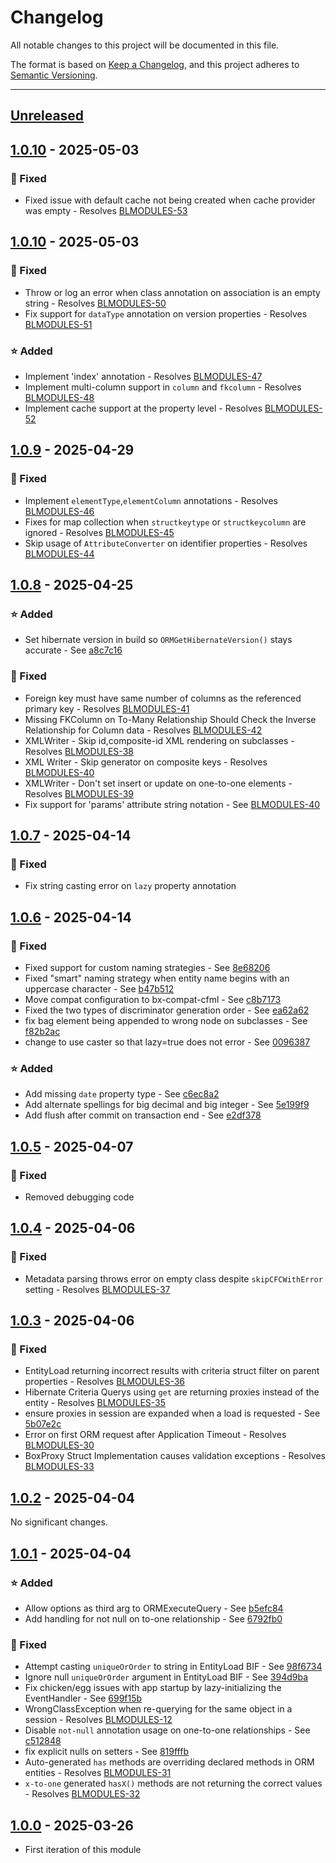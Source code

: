 # Changelog

All notable changes to this project will be documented in this file.

The format is based on [Keep a Changelog](https://keepachangelog.com/en/1.0.0/),
and this project adheres to [Semantic Versioning](https://semver.org/spec/v2.0.0.html).

* * *

## [Unreleased]

## [1.0.10] - 2025-05-03

### 🐛 Fixed

- Fixed issue with default cache not being created when cache provider was empty - Resolves [BLMODULES-53](https://ortussolutions.atlassian.net/browse/BLMODULES-53)

## [1.0.10] - 2025-05-03

### 🐛 Fixed

- Throw or log an error when class annotation on association is an empty string - Resolves [BLMODULES-50](https://ortussolutions.atlassian.net/browse/BLMODULES-50)
- Fix support for `dataType` annotation on version properties - Resolves [BLMODULES-51](https://ortussolutions.atlassian.net/browse/BLMODULES-51)

### ⭐ Added

- Implement 'index' annotation - Resolves [BLMODULES-47](https://ortussolutions.atlassian.net/browse/BLMODULES-47)
- Implement multi-column support in `column` and `fkcolumn` - Resolves [BLMODULES-48](https://ortussolutions.atlassian.net/browse/BLMODULES-48)
- Implement cache support at the property level - Resolves [BLMODULES-52](https://ortussolutions.atlassian.net/browse/BLMODULES-52)

## [1.0.9] - 2025-04-29

### 🐛 Fixed

- Implement `elementType`,`elementColumn` annotations - Resolves [BLMODULES-46](https://ortussolutions.atlassian.net/browse/BLMODULES-46)
- Fixes for map collection when `structkeytype` or `structkeycolumn` are ignored - Resolves [BLMODULES-45](https://ortussolutions.atlassian.net/browse/BLMODULES-45)
- Skip usage of `AttributeConverter` on identifier properties - Resolves [BLMODULES-44](https://ortussolutions.atlassian.net/browse/BLMODULES-44)

## [1.0.8] - 2025-04-25

### ⭐ Added

- Set hibernate version in build so `ORMGetHibernateVersion()` stays accurate - See [a8c7c16](https://github.com/ortus-boxlang/bx-orm/commit/a8c7c16d8b3ee766ab182aad490909a5509f10e4)

### 🐛 Fixed

- Foreign key must have same number of columns as the referenced primary key - Resolves [BLMODULES-41](https://ortussolutions.atlassian.net/browse/BLMODULES-41)
- Missing FKColumn on To-Many Relationship Should Check the Inverse Relationship for Column data - Resolves [BLMODULES-42](https://ortussolutions.atlassian.net/browse/BLMODULES-42)
- XMLWriter - Skip id,composite-id XML rendering on subclasses - Resolves [BLMODULES-38](https://ortussolutions.atlassian.net/browse/BLMODULES-38)
- XML Writer - Skip generator on composite keys - Resolves [BLMODULES-40](https://ortussolutions.atlassian.net/browse/BLMODULES-40)
- XMLWriter - Don't set insert or update on one-to-one elements - Resolves [BLMODULES-39](https://ortussolutions.atlassian.net/browse/BLMODULES-39)
- Fix support for 'params' attribute string notation - See [BLMODULES-40](https://ortussolutions.atlassian.net/browse/BLMODULES-40)

## [1.0.7] - 2025-04-14

### 🐛 Fixed

- Fix string casting error on `lazy` property annotation

## [1.0.6] - 2025-04-14

### 🐛 Fixed

- Fixed support for custom naming strategies - See [8e68206](https://github.com/ortus-boxlang/bx-orm/commit/8e68206e3d3f197a69fc12467c42c7c5de1c7eac)
- Fixed "smart" naming strategy when entity name begins with an uppercase character - See [b47b512](https://github.com/ortus-boxlang/bx-orm/commit/b47b51239a15530df245c5e12c36c48e10b09266)
- Move compat configuration to bx-compat-cfml - See [c8b7173](https://github.com/ortus-boxlang/bx-orm/commit/c8b7173f1c0fc01646d3b3d980d9d889ab8c7686)
- Fixed the two types of discriminator generation order - See [ea62a62](https://github.com/ortus-boxlang/bx-orm/commit/ea62a62fe1f4fe66bce58b4e27659b60faccb1aa)
- fix bag element being appended to wrong node on subclasses - See [f82b2ac](https://github.com/ortus-boxlang/bx-orm/commit/f82b2ac24e5d9cf1f43da5a8437c481be5e4f0c5)
- change to use caster so that lazy=true does not error - See [0096387](https://github.com/ortus-boxlang/bx-orm/commit/00963873c44480e6597ac0e3962d66244c42c865)

### ⭐ Added

- Add missing `date` property type - See [c6ec8a2](https://github.com/ortus-boxlang/bx-orm/commit/c6ec8a2e2dadfb344deb93edb7a1a2ccf8d0fb46)
- Add alternate spellings for big decimal and big integer - See [5e199f9](https://github.com/ortus-boxlang/bx-orm/commit/5e199f9e5674c3a3802a5e225d45f187b0724e23)
- Add flush after commit on transaction end - See [e2df378](https://github.com/ortus-boxlang/bx-orm/commit/e2df378c261a2c0aea99749d7bf04cd688d57658)

## [1.0.5] - 2025-04-07

### 🐛 Fixed

- Removed debugging code

## [1.0.4] - 2025-04-06

### 🐛 Fixed

- Metadata parsing throws error on empty class despite `skipCFCWithError` setting - Resolves [BLMODULES-37](https://ortussolutions.atlassian.net/browse/BLMODULES-37)

## [1.0.3] - 2025-04-06

### 🐛 Fixed

- EntityLoad returning incorrect results with criteria struct filter on parent properties - Resolves [BLMODULES-36](https://ortussolutions.atlassian.net/browse/BLMODULES-36)
- Hibernate Criteria Querys using `get` are returning proxies instead of the entity - Resolves [BLMODULES-35](https://ortussolutions.atlassian.net/browse/BLMODULES-35)
- ensure proxies in session are expanded when a load is requested - See [5b07e2c](https://github.com/ortus-boxlang/bx-orm/commit/5b07e2c1f0bf2bb4f3cb3c5fd15f15cee9bfd01d)
- Error on first ORM request after Application Timeout - Resolves [BLMODULES-30](https://ortussolutions.atlassian.net/browse/BLMODULES-30)
- BoxProxy Struct Implementation causes validation exceptions - Resolves [BLMODULES-33](https://ortussolutions.atlassian.net/browse/BLMODULES-33)

## [1.0.2] - 2025-04-04

No significant changes.

## [1.0.1] - 2025-04-04

### ⭐ Added

- Allow options as third arg to ORMExecuteQuery - See [b5efc84](https://github.com/ortus-boxlang/bx-orm/commit/b5efc840df6ddc96e87dd2d18b1bd3acd4de6002)
- Add handling for not null on to-one relationship - See [6792fb0](https://github.com/ortus-boxlang/bx-orm/commit/6792fb0e81a11105ce056803f2b28b873546ec02)

### 🐛 Fixed

- Attempt casting `uniqueOrOrder` to string in EntityLoad BIF - See [98f6734](https://github.com/ortus-boxlang/bx-orm/commit/98f67344e0df0d808f6bb749b4ae20b2cc8c9734)
- Ignore null `uniqueOrOrder` argument in EntityLoad BIF - See [394d9ba](https://github.com/ortus-boxlang/bx-orm/commit/394d9ba907a016103949da5a5d157ffb14672d61)
- Fix chicken/egg issues with app startup by lazy-initializing the EventHandler - See [699f15b](https://github.com/ortus-boxlang/bx-orm/commit/699f15b8c82704f8e101d1d1ee38be541e5ae618)
- WrongClassException when re-querying for the same object in a session - Resolves [BLMODULES-12](https://ortussolutions.atlassian.net/browse/BLMODULES-12)
- Disable `not-null` annotation usage on one-to-one relationships - See [c512848](https://github.com/ortus-boxlang/bx-orm/commit/c512848bba331c6282a5a5c5c2b99271b3f28863)
- fix explicit nulls on setters - See [819fffb](https://github.com/ortus-boxlang/bx-orm/commit/819fffbe58fb576e630f29d001aec5a38d8bf1b4)
- Auto-generated `has` methods are overriding declared methods in ORM entities - Resolves [BLMODULES-31](https://ortussolutions.atlassian.net/browse/BLMODULES-31)
- `x-to-one` generated `hasX()` methods are not returning the correct values - Resolves [BLMODULES-32](https://ortussolutions.atlassian.net/browse/BLMODULES-32)

## [1.0.0] - 2025-03-26

- First iteration of this module

[Unreleased]: https://github.com/ortus-boxlang/bx-orm/compare/v1.0.10...HEAD

[1.0.10]: https://github.com/ortus-boxlang/bx-orm/compare/v1.0.9...v1.0.10

[1.0.9]: https://github.com/ortus-boxlang/bx-orm/compare/v1.0.8...v1.0.9

[1.0.8]: https://github.com/ortus-boxlang/bx-orm/compare/v1.0.7...v1.0.8

[1.0.7]: https://github.com/ortus-boxlang/bx-orm/compare/v1.0.6...v1.0.7

[1.0.6]: https://github.com/ortus-boxlang/bx-orm/compare/v1.0.5...v1.0.6

[1.0.5]: https://github.com/ortus-boxlang/bx-orm/compare/v1.0.4...v1.0.5

[1.0.4]: https://github.com/ortus-boxlang/bx-orm/compare/v1.0.3...v1.0.4

[1.0.3]: https://github.com/ortus-boxlang/bx-orm/compare/v1.0.2...v1.0.3

[1.0.2]: https://github.com/ortus-boxlang/bx-orm/compare/v1.0.1...v1.0.2

[1.0.1]: https://github.com/ortus-boxlang/bx-orm/compare/v1.0.0...v1.0.1

[1.0.0]: https://github.com/ortus-boxlang/bx-orm/compare/2fe797c6330a5d110f3bfbc5ead058df9bdbe89e...v1.0.0
